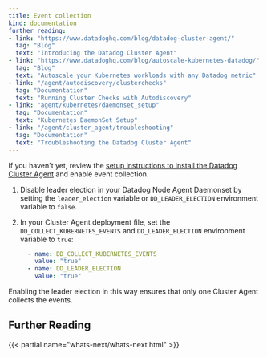 ```yaml
---
title: Event collection
kind: documentation
further_reading:
- link: "https://www.datadoghq.com/blog/datadog-cluster-agent/"
  tag: "Blog"
  text: "Introducing the Datadog Cluster Agent"
- link: "https://www.datadoghq.com/blog/autoscale-kubernetes-datadog/"
  tag: "Blog"
  text: "Autoscale your Kubernetes workloads with any Datadog metric"
- link: "/agent/autodiscovery/clusterchecks"
  tag: "Documentation"
  text: "Running Cluster Checks with Autodiscovery"
- link: "agent/kubernetes/daemonset_setup"
  tag: "Documentation"
  text: "Kubernetes DaemonSet Setup"
- link: "/agent/cluster_agent/troubleshooting"
  tag: "Documentation"
  text: "Troubleshooting the Datadog Cluster Agent"
---
```


If you haven't yet, review the [setup instructions to install the Datadog Cluster Agent][1] and enable event collection.

1. Disable leader election in your Datadog Node Agent Daemonset by setting the `leader_election` variable or `DD_LEADER_ELECTION` environment variable to `false`.

2. In your Cluster Agent deployment file, set the `DD_COLLECT_KUBERNETES_EVENTS` and `DD_LEADER_ELECTION` environment variable to `true`:

      ```yaml
        - name: DD_COLLECT_KUBERNETES_EVENTS
          value: "true"
        - name: DD_LEADER_ELECTION
          value: "true"
      ```

Enabling the leader election in this way ensures that only one Cluster Agent collects the events.

## Further Reading

{{< partial name="whats-next/whats-next.html" >}}

[1]: /agent/cluster_agent/setup
